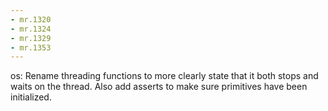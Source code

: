 ```yaml
---
- mr.1320
- mr.1324
- mr.1329
- mr.1353
---
```

os: Rename threading functions to more clearly state that it both stops and
waits on the thread. Also add asserts to make sure primitives have been
initialized.
